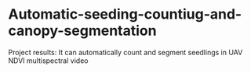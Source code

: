 # Automatic-seeding-countiug-and-canopy-segmentation
Project results: It can automatically count and segment seedlings in UAV NDVI multispectral video

